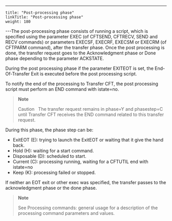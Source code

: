 ---
    title: "Post-processing phase"
    linkTitle: "Post-processing phase"
    weight: 180
---The post-processing phase consists of running a script, which is specified using the parameter EXEC (of CFTSEND, CFTRECV, SEND and RECV commands) or parameters EXECSF, EXECRF, EXECSM or EXECRM (of CFTPARM command), after the transfer phase. Once the post processing is done, the transfer request goes to the Acknowledgment phase or Done phase depending to the parameter ACKSTATE.

During the post processing phase if the parameter EXITEOT is set, the End-Of-Transfer Exit is executed before the post processing script.

To notify the end of the processing to Transfer CFT, the post processing script must perform an END command with istate=no.

> **Note**
>
> Caution  
> The transfer request remains in phase=Y and phasestep=C until Transfer CFT receives the END command related to this transfer request.

During this phase, the phase step can be:

- ExitEOT (E): trying to launch the ExitEOT or waiting that it give the hand back.
- Hold (H): waiting for a start command.
- Disposable (D): scheduled to start.
- Current (C): processing running, waiting for a CFTUTIL end with istate=no
- Keep (K): processing failed or stopped.

If neither an EOT exit or other exec was specified, the transfer passes to the acknowledgment phase or the done phase.

> **Note**
>
> See Processing commands: general usage for a description of the processing command parameters and values.
